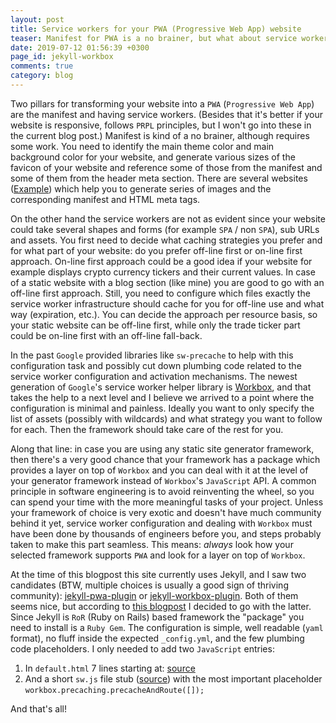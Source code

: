```yaml
---
layout: post
title: Service workers for your PWA (Progressive Web App) website
teaser: Manifest for PWA is a no brainer, but what about service workers?
date: 2019-07-12 01:56:39 +0300
page_id: jekyll-workbox
comments: true
category: blog
---
```

Two pillars for transforming your website into a `PWA` (`Progressive Web App`) are the manifest and having service workers. (Besides that it's better if your website is responsive, follows `PRPL` principles, but I won't go into these in the current blog post.) Manifest is kind of a no brainer, although requires some work. You need to identify the main theme color and main background color for your website, and generate various sizes of the favicon of your website and reference some of those from the manifest and some of them from the header meta section. There are several websites ([Example](https://tomitm.github.io/appmanifest/)) which help you to generate series of images and the corresponding manifest and HTML meta tags.

On the other hand the service workers are not as evident since your website could take several shapes and forms (for example `SPA` / non `SPA`), sub URLs and assets. You first need to decide what caching strategies you prefer and for what part of your website: do you prefer off-line first or on-line first approach. On-line first approach could be a good idea if your website for example displays crypto currency tickers and their current values. In case of a static website with a blog section (like mine) you are good to go with an off-line first approach. Still, you need to configure which files exactly the service worker infrastructure should cache for you for off-line use and what way (expiration, etc.). You can decide the approach per resource basis, so your static website can be off-line first, while only the trade ticker part could be on-line first with an off-line fall-back.

In the past `Google` provided libraries like `sw-precache` to help with this configuration task and possibly cut down plumbing code related to the service worker configuration and activation mechanisms. The newest generation of `Google`'s service worker helper library is [Workbox](https://developers.google.com/web/tools/workbox/), and that takes the help to a next level and I believe we arrived to a point where the configuration is minimal and painless. Ideally you want to only specify the list of assets (possibly with wildcards) and what strategy you want to follow for each. Then the framework should take care of the rest for you.

Along that line: in case you are using any static site generator framework, then there's a very good chance that your framework has a package which provides a layer on top of `Workbox` and you can deal with it at the level of your generator framework instead of `Workbox`'s `JavaScript` API. A common principle in software engineering is to avoid reinventing the wheel, so you can spend your time with the more meaningful tasks of your project. Unless your framework of choice is very exotic and doesn't have much community behind it yet, service worker configuration and dealing with `Workbox` must have been done by thousands of engineers before you, and steps probably taken to make this part seamless. This means: *always* look how your selected framework supports `PWA` and look for a layer on top of `Workbox`.

At the time of this blogpost this site currently uses Jekyll, and I saw two candidates (BTW, multiple choices is usually a good sign of thriving community): [jekyll-pwa-plugin](https://github.com/lavas-project/jekyll-pwa) or [jekyll-workbox-plugin](https://github.com/bmeurer/jekyll-workbox-plugin). Both of them seems nice, but according to [this blogpost](https://benediktmeurer.de/2018/12/06/introducing-jekyll-workbox-plugin/) I decided to go with the latter. Since Jekyll is `RoR` (Ruby on Rails) based framework the "package" you need to install is a `Ruby Gem`. The configuration is simple, well readable (`yaml` format), no fluff inside the expected `_config.yml`, and the few plumbing code placeholders. I only needed to add two `JavaScript` entries:

1. In `default.html` 7 lines starting at: [source](https://github.com/CsabaConsulting/csaba.page/blob/master/_layouts/default.html#L26)
2. And a short `sw.js` file stub ([source](https://github.com/CsabaConsulting/csaba.page/blob/master/sw.js)) with the most important placeholder `workbox.precaching.precacheAndRoute([]);`

And that's all!
